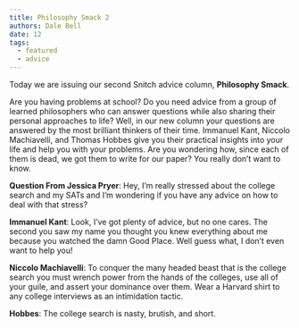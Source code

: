 ```yaml
---
title: Philosophy Smack 2
authors: Dale Bell
date: 12
tags:
  - featured
  - advice
---
```


Today we are issuing our second Snitch advice column, **Philosophy Smack**. 

Are you having problems at school? Do you need advice from a group of learned philosophers who can answer questions while also sharing their personal approaches to life? Well, in our new column your questions are answered by the most brilliant thinkers of their time. Immanuel Kant, Niccolo Machiavelli, and Thomas Hobbes give you their practical insights into your life and help you with your problems. Are you wondering how, since each of them is dead, we got them to write for our paper? You really don’t want to know.

**Question From Jessica Pryer**: Hey, I’m really stressed about the college search and my SATs and I’m wondering if you have any advice on how to deal with that stress?

**Immanuel Kant**: Look, I’ve got plenty of advice, but no one cares. The second you saw my name you thought you knew everything about me because you watched the damn Good Place. Well guess what, I don’t even want to help you!

**Niccolo Machiavelli**: To conquer the many headed beast that is the college search you must wrench power from the hands of the colleges, use all of your guile, and assert your dominance over them. Wear a Harvard shirt to any college interviews as an intimidation tactic.

**Hobbes**: The college search is nasty, brutish, and short.

